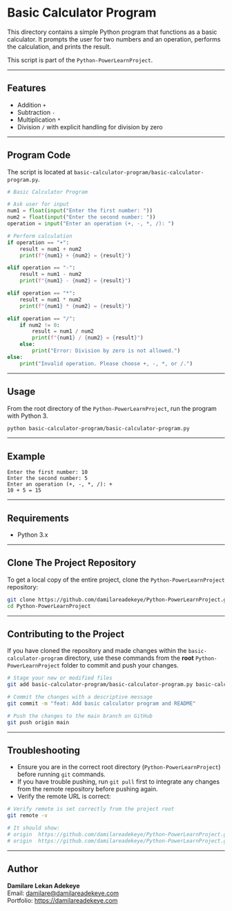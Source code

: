# Basic Calculator Program

This directory contains a simple Python program that functions as a basic calculator. It prompts the user for two numbers and an operation, performs the calculation, and prints the result.

This script is part of the `Python-PowerLearnProject`.

---

## Features

- Addition `+`
- Subtraction `-`
- Multiplication `*`
- Division `/` with explicit handling for division by zero

---

## Program Code

The script is located at `basic-calculator-program/basic-calculator-program.py`.

```python
# Basic Calculator Program

# Ask user for input
num1 = float(input("Enter the first number: "))
num2 = float(input("Enter the second number: "))
operation = input("Enter an operation (+, -, *, /): ")

# Perform calculation
if operation == "+":
    result = num1 + num2
    print(f"{num1} + {num2} = {result}")

elif operation == "-":
    result = num1 - num2
    print(f"{num1} - {num2} = {result}")

elif operation == "*":
    result = num1 * num2
    print(f"{num1} * {num2} = {result}")

elif operation == "/":
    if num2 != 0:
        result = num1 / num2
        print(f"{num1} / {num2} = {result}")
    else:
        print("Error: Division by zero is not allowed.")
else:
    print("Invalid operation. Please choose +, -, *, or /.")
```

---

## Usage

From the root directory of the `Python-PowerLearnProject`, run the program with Python 3.

```bash
python basic-calculator-program/basic-calculator-program.py
```

---

## Example

```
Enter the first number: 10
Enter the second number: 5
Enter an operation (+, -, *, /): +
10 + 5 = 15
```

---

## Requirements

- Python 3.x

---

## Clone The Project Repository

To get a local copy of the entire project, clone the `Python-PowerLearnProject` repository:

```bash
git clone https://github.com/damilareadekeye/Python-PowerLearnProject.git
cd Python-PowerLearnProject
```

---

## Contributing to the Project

If you have cloned the repository and made changes within the `basic-calculator-program` directory, use these commands from the **root** `Python-PowerLearnProject` folder to commit and push your changes.

```bash
# Stage your new or modified files
git add basic-calculator-program/basic-calculator-program.py basic-calculator-program/README.md

# Commit the changes with a descriptive message
git commit -m "feat: Add basic calculator program and README"

# Push the changes to the main branch on GitHub
git push origin main
```

---

## Troubleshooting

- Ensure you are in the correct root directory (`Python-PowerLearnProject`) before running `git` commands.
- If you have trouble pushing, run `git pull` first to integrate any changes from the remote repository before pushing again.
- Verify the remote URL is correct:

```bash
# Verify remote is set correctly from the project root
git remote -v

# It should show:
# origin  https://github.com/damilareadekeye/Python-PowerLearnProject.git (fetch)
# origin  https://github.com/damilareadekeye/Python-PowerLearnProject.git (push)
```

---

## Author

**Damilare Lekan Adekeye**  
Email: damilare@damilareadekeye.com  
Portfolio: https://damilareadekeye.com
